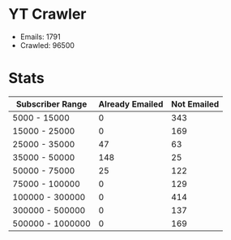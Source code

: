 # YT Crawler
- Emails: 1791
- Crawled: 96500

# Stats
| Subscriber Range  | Already Emailed | Not Emailed |
|-------|-------|-------|
| 5000 - 15000 | 0 | 343 |
| 15000 - 25000 | 0 | 169 |
| 25000 - 35000 | 47 | 63 |
| 35000 - 50000 | 148 | 25 |
| 50000 - 75000 | 25 | 122 |
| 75000 - 100000 | 0 | 129 |
| 100000 - 300000 | 0 | 414 |
| 300000 - 500000 | 0 | 137 |
| 500000 - 1000000 | 0 | 169 |
